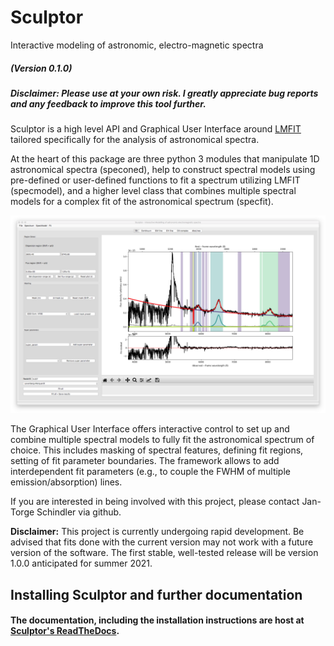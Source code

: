 # Sculptor

Interactive modeling of astronomic, electro-magnetic spectra

##### (Version 0.1.0)
##### Disclaimer: Please use at your own risk. I greatly appreciate bug reports and any feedback to improve this tool further.  


Sculptor is a high level API and Graphical User Interface around [LMFIT] tailored specifically for the analysis of astronomical spectra.

At the heart of this package are three python 3 modules that manipulate 1D astronomical spectra (speconed), help to construct spectral models using pre-defined or user-defined functions to fit a spectrum utilizing LMFIT (specmodel), and a higher level class that combines multiple spectral models for a complex fit of the astronomical spectrum (specfit).


![Sculptor example fit][logo]

[logo]: https://github.com/jtschindler/sculptor/blob/master/docs/images/example_fit.png "A Sculptor example fit of a quasar spectrum."



The Graphical User Interface offers interactive control to set up and combine multiple spectral models to fully fit the astronomical spectrum of choice. This includes masking of spectral features, defining fit regions, setting of fit parameter boundaries. The framework allows to add interdependent fit parameters (e.g., to couple the FWHM of multiple emission/absorption) lines.

If you are interested in being involved with this project, please contact Jan-Torge Schindler via github.

**Disclaimer:**
This project is currently undergoing rapid development. Be advised that fits done with the current version may not work with a future version of the software. The first stable, well-tested release will be version 1.0.0 anticipated for summer 2021.


## Installing Sculptor and further documentation

#### The documentation, including the installation instructions are host at [Sculptor's ReadTheDocs].


[LMFIT]: https://lmfit.github.io/lmfit-py/
[Sculptor's ReadTheDocs]: https://sculptor.readthedocs.io/en/latest/